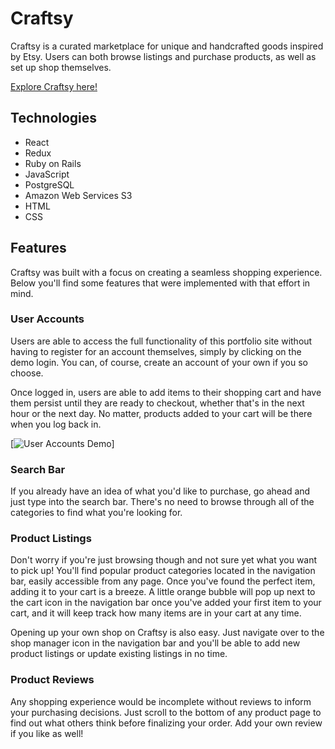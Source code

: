 # Craftsy

Craftsy is a curated marketplace for unique and handcrafted goods inspired by Etsy. Users can both browse listings and purchase products, as well as set up shop themselves.

[Explore Craftsy here!](http://craftsy.peterzeng.io/)

## Technologies

- React
- Redux
- Ruby on Rails
- JavaScript
- PostgreSQL
- Amazon Web Services S3
- HTML
- CSS

## Features

Craftsy was built with a focus on creating a seamless shopping experience. Below you'll find some features that were implemented with that effort in mind.

### User Accounts

Users are able to access the full functionality of this portfolio site without having to register for an account themselves, simply by clicking on the demo login. You can, of course, create an account of your own if you so choose.

Once logged in, users are able to add items to their shopping cart and have them persist until they are ready to checkout, whether that's in the next hour or the next day. No matter, products added to your cart will be there when you log back in.

[![User Accounts Demo](./app/assets/readme/user_accounts.gif)]

### Search Bar

If you already have an idea of what you'd like to purchase, go ahead and just type into the search bar. There's no need to browse through all of the categories to find what you're looking for.

### Product Listings

Don't worry if you're just browsing though and not sure yet what you want to pick up! You'll find popular product categories located in the navigation bar, easily accessible from any page. Once you've found the perfect item, adding it to your cart is a breeze. A little orange bubble will pop up next to the cart icon in the navigation bar once you've added your first item to your cart, and it will keep track how many items are in your cart at any time.

Opening up your own shop on Craftsy is also easy. Just navigate over to the shop manager icon in the navigation bar and you'll be able to add new product listings or update existing listings in no time.

### Product Reviews

Any shopping experience would be incomplete without reviews to inform your purchasing decisions. Just scroll to the bottom of any product page to find out what others think before finalizing your order. Add your own review if you like as well!
